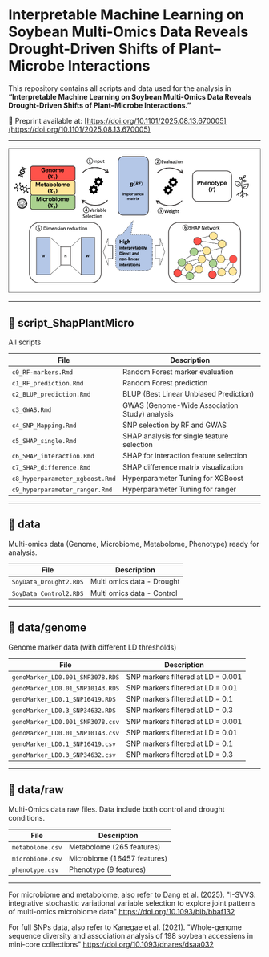 # Interpretable Machine Learning on Soybean Multi-Omics Data Reveals Drought-Driven Shifts of Plant–Microbe Interactions

This repository contains all scripts and data used for the analysis in **“Interpretable Machine Learning on Soybean Multi-Omics Data Reveals Drought-Driven Shifts of Plant–Microbe Interactions.”**


📄 Preprint available at: [https://doi.org/10.1101/2025.08.13.670005](https://doi.org/10.1101/2025.08.13.670005)


---

<img src="abstract.png" width="1000">

---

## 📂 script_ShapPlantMicro
All scripts 

| File | Description |
|------|--------------|
| `c0_RF-markers.Rmd` | Random Forest marker evaluation |
| `c1_RF_prediction.Rmd` | Random Forest prediction |
| `c2_BLUP_prediction.Rmd` | BLUP (Best Linear Unbiased Prediction) |
| `c3_GWAS.Rmd` | GWAS (Genome-Wide Association Study) analysis |
| `c4_SNP_Mapping.Rmd` | SNP selection by RF and GWAS |
| `c5_SHAP_single.Rmd` | SHAP analysis for single feature selection |
| `c6_SHAP_interaction.Rmd` | SHAP for interaction feature selection |
| `c7_SHAP_difference.Rmd` | SHAP difference matrix visualization |
| `c8_hyperparameter_xgboost.Rmd` | Hyperparameter Tuning for XGBoost |
| `c9_hyperparameter_ranger.Rmd` | Hyperparameter Tuning for ranger |

---

## 📂 data 
Multi-omics data (Genome, Microbiome, Metabolome, Phenotype) ready for analysis.

| File | Description |
|------|--------------|
| `SoyData_Drought2.RDS` | Multi omics data - Drought |
| `SoyData_Control2.RDS` | Multi omics data - Control |

---

## 📂 data/genome
Genome marker data (with different LD thresholds)

| File | Description |
|------|--------------|
| `genoMarker_LD0.001_SNP3078.RDS`  | SNP markers filtered at LD = 0.001 |
| `genoMarker_LD0.01_SNP10143.RDS`  | SNP markers filtered at LD = 0.01  |
| `genoMarker_LD0.1_SNP16419.RDS`   | SNP markers filtered at LD = 0.1   |
| `genoMarker_LD0.3_SNP34632.RDS`   | SNP markers filtered at LD = 0.3   |
| `genoMarker_LD0.001_SNP3078.csv`  | SNP markers filtered at LD = 0.001 |
| `genoMarker_LD0.01_SNP10143.csv`  | SNP markers filtered at LD = 0.01  |
| `genoMarker_LD0.1_SNP16419.csv`   | SNP markers filtered at LD = 0.1   |
| `genoMarker_LD0.3_SNP34632.csv`   | SNP markers filtered at LD = 0.3   |
---



## 📂 data/raw
Multi-Omics data raw files. Data include both control and drought conditions.

| File | Description |
|------|--------------|
| `metabolome.csv`   | Metabolome (265 features)|
| `microbiome.csv` | Microbiome (16457 features)|
| `phenotype.csv` | Phenotype (9 features)|
---

For microbiome and metabolome, also refer to Dang et al. (2025). "I-SVVS: integrative stochastic variational variable selection to explore joint patterns of multi-omics microbiome data" https://doi.org/10.1093/bib/bbaf132

For full SNPs data, also refer to Kanegae et al. (2021). "Whole-genome sequence diversity and association analysis of 198 soybean accessiens in mini-core collections"
https://doi.org/10.1093/dnares/dsaa032


